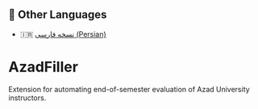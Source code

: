 ## 📄 Other Languages
- 🇮🇷 [نسخه فارسی (Persian)](README-fa.md)

# AzadFiller
Extension for automating end-of-semester evaluation of Azad University instructors.
